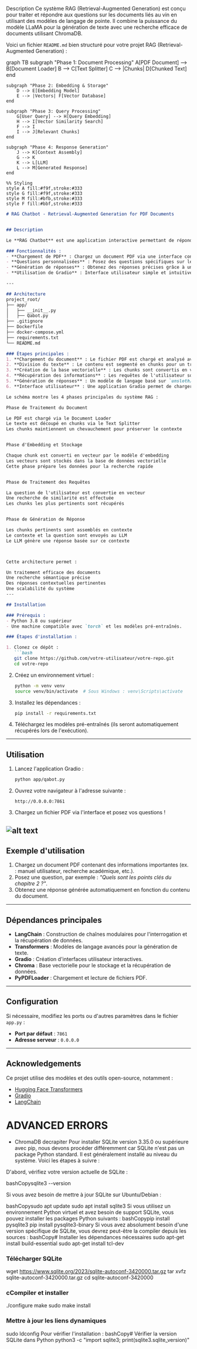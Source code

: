 Description
Ce système RAG (Retrieval-Augmented Generation) est conçu pour traiter et répondre aux questions sur les documents liés au vin en utilisant des modèles de langage de pointe. Il combine la puissance du modèle LLaMA pour la génération de texte avec une recherche efficace de documents utilisant ChromaDB.


Voici un fichier `README.md` bien structuré pour votre projet RAG (Retrieval-Augmented Generation) :  

graph TB
    subgraph "Phase 1: Document Processing"
        A[PDF Document] --> B[Document Loader]
        B --> C[Text Splitter]
        C --> |Chunks| D[Chunked Text]
    end

    subgraph "Phase 2: Embedding & Storage"
        D --> E[Embedding Model]
        E --> |Vectors| F[Vector Database]
    end

    subgraph "Phase 3: Query Processing"
        G[User Query] --> H[Query Embedding]
        H --> I[Vector Similarity Search]
        F --> I
        I --> J[Relevant Chunks]
    end

    subgraph "Phase 4: Response Generation"
        J --> K[Context Assembly]
        G --> K
        K --> L[LLM]
        L --> M[Generated Response]
    end

    %% Styling
    style A fill:#f9f,stroke:#333
    style G fill:#f9f,stroke:#333
    style M fill:#bfb,stroke:#333
    style F fill:#bbf,stroke:#333


```markdown
# RAG Chatbot - Retrieval-Augmented Generation for PDF Documents


## Description

Le **RAG Chatbot** est une application interactive permettant de répondre à des questions en utilisant le contenu d'un document PDF fourni par l'utilisateur. Grâce à une combinaison de modèles d'apprentissage automatique et de pipelines d'ingestion de données, le chatbot analyse les documents, extrait les informations pertinentes et génère des réponses naturelles.

### Fonctionnalités :
- **Chargement de PDF** : Chargez un document PDF via une interface conviviale.
- **Questions personnalisées** : Posez des questions spécifiques sur le contenu du document.
- **Génération de réponses** : Obtenez des réponses précises grâce à un modèle de langage avancé.
- **Utilisation de Gradio** : Interface utilisateur simple et intuitive pour interagir avec le chatbot.

---

## Architecture
project_root/
├── app/
│   ├── __init__.py
│   ├── Qabot.py
├── .gitignore
├── Dockerfile
├── docker-compose.yml
├── requirements.txt
└── README.md

### Étapes principales :
1. **Chargement du document** : Le fichier PDF est chargé et analysé avec `PyPDFLoader`.
2. **Division du texte** : Le contenu est segmenté en chunks pour un traitement efficace à l'aide de `RecursiveCharacterTextSplitter`.
3. **Création de la base vectorielle** : Les chunks sont convertis en vecteurs avec `sentence-transformers/all-MiniLM-L6-v2` et stockés dans une base Chroma.
4. **Récupération des informations** : Les requêtes de l'utilisateur sont comparées aux vecteurs pour retrouver les passages pertinents.
5. **Génération de réponses** : Un modèle de langage basé sur `unsloth/Llama-3.2-1B-Instruct` génère des réponses à partir des passages récupérés.
6. **Interface utilisateur** : Une application Gradio permet de charger des PDF et de poser des questions directement.

Le schéma montre les 4 phases principales du système RAG :

Phase de Traitement du Document

Le PDF est chargé via le Document Loader
Le texte est découpé en chunks via le Text Splitter
Les chunks maintiennent un chevauchement pour préserver le contexte


Phase d'Embedding et Stockage

Chaque chunk est converti en vecteur par le modèle d'embedding
Les vecteurs sont stockés dans la base de données vectorielle
Cette phase prépare les données pour la recherche rapide


Phase de Traitement des Requêtes

La question de l'utilisateur est convertie en vecteur
Une recherche de similarité est effectuée
Les chunks les plus pertinents sont récupérés


Phase de Génération de Réponse

Les chunks pertinents sont assemblés en contexte
Le contexte et la question sont envoyés au LLM
Le LLM génère une réponse basée sur ce contexte



Cette architecture permet :

Un traitement efficace des documents
Une recherche sémantique précise
Des réponses contextuelles pertinentes
Une scalabilité du système
---

## Installation

### Prérequis :
- Python 3.8 ou supérieur
- Une machine compatible avec `torch` et les modèles pré-entraînés.

### Étapes d'installation :

1. Clonez ce dépôt :
   ```bash
   git clone https://github.com/votre-utilisateur/votre-repo.git
   cd votre-repo
   ```

2. Créez un environnement virtuel :
   ```bash
   python -m venv venv
   source venv/bin/activate  # Sous Windows : venv\Scripts\activate
   ```

3. Installez les dépendances :
   ```bash
   pip install -r requirements.txt
   ```

4. Téléchargez les modèles pré-entraînés (ils seront automatiquement récupérés lors de l'exécution).

---

## Utilisation

1. Lancez l'application Gradio :
   ```bash
   python app/qabot.py
   ```

2. Ouvrez votre navigateur à l'adresse suivante :
   ```
   http://0.0.0.0:7861
   ```

3. Chargez un fichier PDF via l'interface et posez vos questions !

![alt text](image.png)
---

## Exemple d'utilisation

1. Chargez un document PDF contenant des informations importantes (ex. : manuel utilisateur, recherche académique, etc.).
2. Posez une question, par exemple : _"Quels sont les points clés du chapitre 2 ?"_.
3. Obtenez une réponse générée automatiquement en fonction du contenu du document.

---

## Dépendances principales

- **LangChain** : Construction de chaînes modulaires pour l'interrogation et la récupération de données.
- **Transformers** : Modèles de langage avancés pour la génération de texte.
- **Gradio** : Création d'interfaces utilisateur interactives.
- **Chroma** : Base vectorielle pour le stockage et la récupération de données.
- **PyPDFLoader** : Chargement et lecture de fichiers PDF.

---

## Configuration

Si nécessaire, modifiez les ports ou d'autres paramètres dans le fichier `app.py` :
- **Port par défaut** : `7861`
- **Adresse serveur** : `0.0.0.0`

---

## Acknowledgements

Ce projet utilise des modèles et des outils open-source, notamment :
- [Hugging Face Transformers](https://huggingface.co/transformers/)
- [Gradio](https://gradio.app/)
- [LangChain](https://www.langchain.com/)

# ADVANCED ERRORS

- ChromaDB decrapiter
    Pour installer SQLite version 3.35.0 ou supérieure avec pip, nous devons procéder différemment car SQLite n'est pas un package Python standard. Il est généralement installé au niveau du système. Voici les étapes à suivre :

D'abord, vérifiez votre version actuelle de SQLite :

bashCopysqlite3 --version

Si vous avez besoin de mettre à jour SQLite sur Ubuntu/Debian :

bashCopysudo apt update
sudo apt install sqlite3
Si vous utilisez un environnement Python virtuel et avez besoin de support SQLite, vous pouvez installer les packages Python suivants :
bashCopypip install pysqlite3
pip install pysqlite3-binary
Si vous avez absolument besoin d'une version spécifique de SQLite, vous devrez peut-être la compiler depuis les sources :
bashCopy# Installer les dépendances nécessaires
sudo apt-get install build-essential
sudo apt-get install tcl-dev

### Télécharger SQLite
wget https://www.sqlite.org/2023/sqlite-autoconf-3420000.tar.gz
tar xvfz sqlite-autoconf-3420000.tar.gz
cd sqlite-autoconf-3420000

### cCompiler et installer
./configure
make
sudo make install

### Mettre à jour les liens dynamiques
sudo ldconfig
Pour vérifier l'installation :
bashCopy# Vérifier la version SQLite dans Python
python3 -c "import sqlite3; print(sqlite3.sqlite_version)"


```


